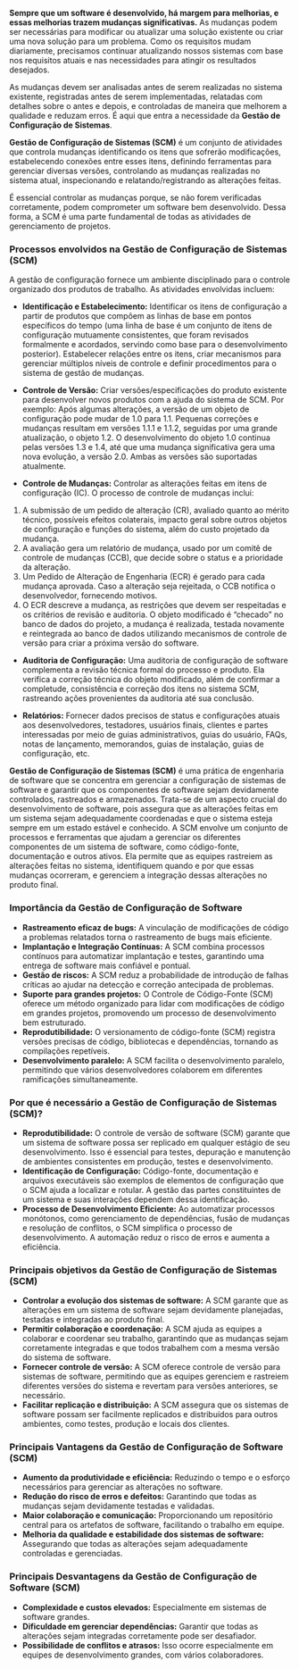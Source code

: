 **Sempre que um software é desenvolvido, há margem para melhorias, e essas melhorias trazem mudanças significativas.** As mudanças podem ser necessárias para modificar ou atualizar uma solução existente ou criar uma nova solução para um problema. Como os requisitos mudam diariamente, precisamos continuar atualizando nossos sistemas com base nos requisitos atuais e nas necessidades para atingir os resultados desejados.

As mudanças devem ser analisadas antes de serem realizadas no sistema existente, registradas antes de serem implementadas, relatadas com detalhes sobre o antes e depois, e controladas de maneira que melhorem a qualidade e reduzam erros. É aqui que entra a necessidade da **Gestão de Configuração de Sistemas**.

**Gestão de Configuração de Sistemas (SCM)** é um conjunto de atividades que controla mudanças identificando os itens que sofrerão modificações, estabelecendo conexões entre esses itens, definindo ferramentas para gerenciar diversas versões, controlando as mudanças realizadas no sistema atual, inspecionando e relatando/registrando as alterações feitas.

É essencial controlar as mudanças porque, se não forem verificadas corretamente, podem comprometer um software bem desenvolvido. Dessa forma, a SCM é uma parte fundamental de todas as atividades de gerenciamento de projetos.

### **Processos envolvidos na Gestão de Configuração de Sistemas (SCM)**

A gestão de configuração fornece um ambiente disciplinado para o controle organizado dos produtos de trabalho. As atividades envolvidas incluem:

- **Identificação e Estabelecimento:** Identificar os itens de configuração a partir de produtos que compõem as linhas de base em pontos específicos do tempo (uma linha de base é um conjunto de itens de configuração mutuamente consistentes, que foram revisados formalmente e acordados, servindo como base para o desenvolvimento posterior). Estabelecer relações entre os itens, criar mecanismos para gerenciar múltiplos níveis de controle e definir procedimentos para o sistema de gestão de mudanças.

- **Controle de Versão:** Criar versões/especificações do produto existente para desenvolver novos produtos com a ajuda do sistema de SCM. Por exemplo: Após algumas alterações, a versão de um objeto de configuração pode mudar de 1.0 para 1.1. Pequenas correções e mudanças resultam em versões 1.1.1 e 1.1.2, seguidas por uma grande atualização, o objeto 1.2. O desenvolvimento do objeto 1.0 continua pelas versões 1.3 e 1.4, até que uma mudança significativa gera uma nova evolução, a versão 2.0. Ambas as versões são suportadas atualmente.

- **Controle de Mudanças:** Controlar as alterações feitas em itens de configuração (IC). O processo de controle de mudanças inclui:
1. A submissão de um pedido de alteração (CR), avaliado quanto ao mérito técnico, possíveis efeitos colaterais, impacto geral sobre outros objetos de configuração e funções do sistema, além do custo projetado da mudança.
2. A avaliação gera um relatório de mudança, usado por um comitê de controle de mudanças (CCB), que decide sobre o status e a prioridade da alteração.
3. Um Pedido de Alteração de Engenharia (ECR) é gerado para cada mudança aprovada. Caso a alteração seja rejeitada, o CCB notifica o desenvolvedor, fornecendo motivos.
4. O ECR descreve a mudança, as restrições que devem ser respeitadas e os critérios de revisão e auditoria. O objeto modificado é “checado” no banco de dados do projeto, a mudança é realizada, testada novamente e reintegrada ao banco de dados utilizando mecanismos de controle de versão para criar a próxima versão do software.

- **Auditoria de Configuração:** Uma auditoria de configuração de software complementa a revisão técnica formal do processo e produto. Ela verifica a correção técnica do objeto modificado, além de confirmar a completude, consistência e correção dos itens no sistema SCM, rastreando ações provenientes da auditoria até sua conclusão.

- **Relatórios:** Fornecer dados precisos de status e configurações atuais aos desenvolvedores, testadores, usuários finais, clientes e partes interessadas por meio de guias administrativos, guias do usuário, FAQs, notas de lançamento, memorandos, guias de instalação, guias de configuração, etc.

**Gestão de Configuração de Sistemas (SCM)** é uma prática de engenharia de software que se concentra em gerenciar a configuração de sistemas de software e garantir que os componentes de software sejam devidamente controlados, rastreados e armazenados.
Trata-se de um aspecto crucial do desenvolvimento de software, pois assegura que as alterações feitas em um sistema sejam adequadamente coordenadas e que o sistema esteja sempre em um estado estável e conhecido.
A SCM envolve um conjunto de processos e ferramentas que ajudam a gerenciar os diferentes componentes de um sistema de software, como código-fonte, documentação e outros ativos. Ela permite que as equipes rastreiem as alterações feitas no sistema, identifiquem quando e por que essas mudanças ocorreram, e gerenciem a integração dessas alterações no produto final.

### **Importância da Gestão de Configuração de Software**

- **Rastreamento eficaz de bugs:** A vinculação de modificações de código a problemas relatados torna o rastreamento de bugs mais eficiente.
- **Implantação e Integração Contínuas:** A SCM combina processos contínuos para automatizar implantação e testes, garantindo uma entrega de software mais confiável e pontual.
- **Gestão de riscos:** A SCM reduz a probabilidade de introdução de falhas críticas ao ajudar na detecção e correção antecipada de problemas.
- **Suporte para grandes projetos:** O Controle de Código-Fonte (SCM) oferece um método organizado para lidar com modificações de código em grandes projetos, promovendo um processo de desenvolvimento bem estruturado.
- **Reprodutibilidade:** O versionamento de código-fonte (SCM) registra versões precisas de código, bibliotecas e dependências, tornando as compilações repetíveis.
- **Desenvolvimento paralelo:** A SCM facilita o desenvolvimento paralelo, permitindo que vários desenvolvedores colaborem em diferentes ramificações simultaneamente.

### **Por que é necessário a Gestão de Configuração de Sistemas (SCM)?**

- **Reprodutibilidade:** O controle de versão de software (SCM) garante que um sistema de software possa ser replicado em qualquer estágio de seu desenvolvimento. Isso é essencial para testes, depuração e manutenção de ambientes consistentes em produção, testes e desenvolvimento.
- **Identificação de Configuração:** Código-fonte, documentação e arquivos executáveis são exemplos de elementos de configuração que o SCM ajuda a localizar e rotular. A gestão das partes constituintes de um sistema e suas interações dependem dessa identificação.
- **Processo de Desenvolvimento Eficiente:** Ao automatizar processos monótonos, como gerenciamento de dependências, fusão de mudanças e resolução de conflitos, o SCM simplifica o processo de desenvolvimento. A automação reduz o risco de erros e aumenta a eficiência.

### **Principais objetivos da Gestão de Configuração de Sistemas (SCM)**

- **Controlar a evolução dos sistemas de software:** A SCM garante que as alterações em um sistema de software sejam devidamente planejadas, testadas e integradas ao produto final.
- **Permitir colaboração e coordenação:** A SCM ajuda as equipes a colaborar e coordenar seu trabalho, garantindo que as mudanças sejam corretamente integradas e que todos trabalhem com a mesma versão do sistema de software.
- **Fornecer controle de versão:** A SCM oferece controle de versão para sistemas de software, permitindo que as equipes gerenciem e rastreiem diferentes versões do sistema e revertam para versões anteriores, se necessário.
- **Facilitar replicação e distribuição:** A SCM assegura que os sistemas de software possam ser facilmente replicados e distribuídos para outros ambientes, como testes, produção e locais dos clientes.

### **Principais Vantagens da Gestão de Configuração de Software (SCM)**

- **Aumento da produtividade e eficiência:** Reduzindo o tempo e o esforço necessários para gerenciar as alterações no software.
- **Redução do risco de erros e defeitos:** Garantindo que todas as mudanças sejam devidamente testadas e validadas.
- **Maior colaboração e comunicação:** Proporcionando um repositório central para os artefatos de software, facilitando o trabalho em equipe.
- **Melhoria da qualidade e estabilidade dos sistemas de software:** Assegurando que todas as alterações sejam adequadamente controladas e gerenciadas.


### **Principais Desvantagens da Gestão de Configuração de Software (SCM)**

- **Complexidade e custos elevados:** Especialmente em sistemas de software grandes.
- **Dificuldade em gerenciar dependências:** Garantir que todas as alterações sejam integradas corretamente pode ser desafiador.
- **Possibilidade de conflitos e atrasos:** Isso ocorre especialmente em equipes de desenvolvimento grandes, com vários colaboradores.


